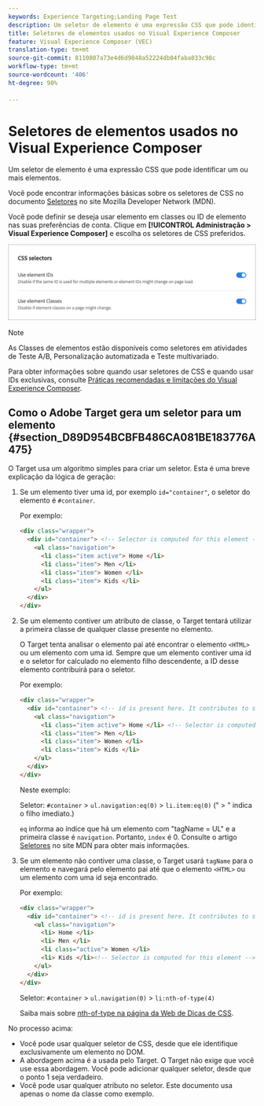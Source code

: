```yaml
---
keywords: Experience Targeting;Landing Page Test
description: Um seletor de elemento é uma expressão CSS que pode identificar um ou mais elementos.
title: Seletores de elementos usados no Visual Experience Composer
feature: Visual Experience Composer (VEC)
translation-type: tm+mt
source-git-commit: 8110807a73e4d6d9848a52224db04faba033c98c
workflow-type: tm+mt
source-wordcount: '406'
ht-degree: 90%

---
```



# Seletores de elementos usados no Visual Experience Composer

Um seletor de elemento é uma expressão CSS que pode identificar um ou mais elementos.

Você pode encontrar informações básicas sobre os seletores de CSS no documento [Seletores](https://developer.mozilla.org/en-US/docs/Web/Guide/CSS/Getting_started/Selectors) no site Mozilla Developer Network (MDN).

Você pode definir se deseja usar elemento em classes ou ID de elemento nas suas preferências de conta. Clique em **[!UICONTROL Administração > Visual Experience Composer]** e escolha os seletores de CSS preferidos.

![](assets/css_selectors.png)

>[!NOTE]
>
>As Classes de elementos estão disponíveis como seletores em atividades de Teste A/B, Personalização automatizada e Teste multivariado.

Para obter informações sobre quando usar seletores de CSS e quando usar IDs exclusivas, consulte [Práticas recomendadas e limitações do Visual Experience Composer](/help/c-experiences/c-visual-experience-composer/experience-composer-best-practices.md#concept_E284B3F704C04406B174D9050A2528A6).

## Como o Adobe Target gera um seletor para um elemento {#section_D89D954BCBFB486CA081BE183776A475}

O Target usa um algoritmo simples para criar um seletor. Esta é uma breve explicação da lógica de geração:

1. Se um elemento tiver uma id, por exemplo `id="container"`, o seletor do elemento é `#container`.

   Por exemplo:

   ```html
   <div class="wrapper">
     <div id="container"> <!-- Selector is computed for this element -->
       <ul class="navigation">
         <li class="item active"> Home </li>
         <li class="item"> Men </li>
         <li class="item"> Women </li>
         <li class="item"> Kids </li>
       </ul>
     </div>
   </div>
   ```

1. Se um elemento contiver um atributo de classe, o Target tentará utilizar a primeira classe de qualquer classe presente no elemento.

   O Target tenta analisar o elemento pai até encontrar o elemento `<HTML>` ou um elemento com uma id. Sempre que um elemento contiver uma id e o seletor for calculado no elemento filho descendente, a ID desse elemento contribuirá para o seletor.

   Por exemplo:

   ```html
   <div class="wrapper">
     <div id="container"> <!-- id is present here. It contributes to selector -->
       <ul class="navigation">
         <li class="item active"> Home </li> <!-- Selector is computed for this element -->
         <li class="item"> Men </li>
         <li class="item"> Women </li>
         <li class="item"> Kids </li>
       </ul>
     </div>
   </div>
   ```

   Neste exemplo:

   Seletor: `#container` > `ul.navigation:eq(0)` > `li.item:eq(0)` (&quot; > &quot; indica o filho imediato.)

   `eq` informa ao índice que há um elemento com &quot;tagName = UL&quot; e a primeira classe é `navigation`. Portanto, `index` é 0. Consulte o artigo [Seletores](https://developer.mozilla.org/en-US/docs/Web/Guide/CSS/Getting_started/Selectors) no site MDN para obter mais informações.

1. Se um elemento não contiver uma classe, o Target usará `tagName` para o elemento e navegará pelo elemento pai até que o elemento `<HTML>` ou um elemento com uma id seja encontrado.

   Por exemplo:

   ```html
   <div class="wrapper">
     <div id="container"> <!-- id is present here. It contributes to selector -->
       <ul class="navigation">
         <li> Home </li>
         <li> Men </li>
         <li class="active"> Women </li>
         <li> Kids </li><!-- Selector is computed for this element -->
       </ul>
     </div>
   </div>
   ```

   Seletor: `#container` > `ul.navigation(0)` > `li:nth-of-type(4)`

   Saiba mais sobre [nth-of-type na página da Web de Dicas de CSS](https://css-tricks.com/almanac/selectors/n/nth-of-type/).

No processo acima:

* Você pode usar qualquer seletor de CSS, desde que ele identifique exclusivamente um elemento no DOM.
* A abordagem acima é a usada pelo Target. O Target não exige que você use essa abordagem. Você pode adicionar qualquer seletor, desde que o ponto 1 seja verdadeiro.
* Você pode usar qualquer atributo no seletor. Este documento usa apenas o nome da classe como exemplo.

